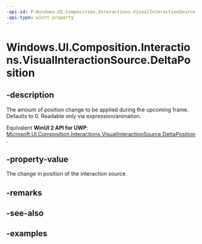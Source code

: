 ```yaml
---
-api-id: P:Windows.UI.Composition.Interactions.VisualInteractionSource.DeltaPosition
-api-type: winrt property
---
```


<!-- Property syntax.
public Vector3 DeltaPosition { get; }
-->

# Windows.UI.Composition.Interactions.VisualInteractionSource.DeltaPosition

## -description
The amount of position change to be applied during the upcoming frame. Defaults to 0. Readable only via expression/animation.

Equivalent **WinUI 2 API for UWP**: [Microsoft.UI.Composition.Interactions.VisualInteractionSource.DeltaPosition](/windows/winui/api/microsoft.ui.composition.interactions.visualinteractionsource.deltaposition).

## -property-value
The change in position of the interaction source.

## -remarks

## -see-also

## -examples

